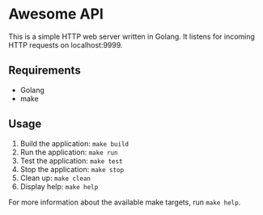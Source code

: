 # Awesome API

This is a simple HTTP web server written in Golang. It listens for incoming HTTP requests on localhost:9999.

## Requirements

- Golang
- make

## Usage

1. Build the application: `make build`
2. Run the application: `make run`
3. Test the application: `make test`
4. Stop the application: `make stop`
5. Clean up: `make clean`
6. Display help: `make help`

For more information about the available make targets, run `make help`.
